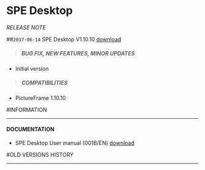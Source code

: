 # SPE Desktop
*RELEASE NOTE*

##`2017-06-14` SPE Desktop V1.10.10 [download](https://github.com/innes-labs/archives/downloads/slate106/spe-desktop/spe.exe)
>##### **BUG FIX, NEW FEATURES, MINOR UPDATES**
- Initial version
>##### **COMPATIBILITIES**
- PictureFrame 1.10.10

#INFORMATION
***********************************************************************
#### **DOCUMENTATION**
- SPE Desktop User manual (001B/EN) [download](https://github.com/innes-labs/archives/downloads/slate106/spe-desktop/spe-user-manual-001B_en.pdf)

#OLD VERSIONS HISTORY
***********************************************************************

